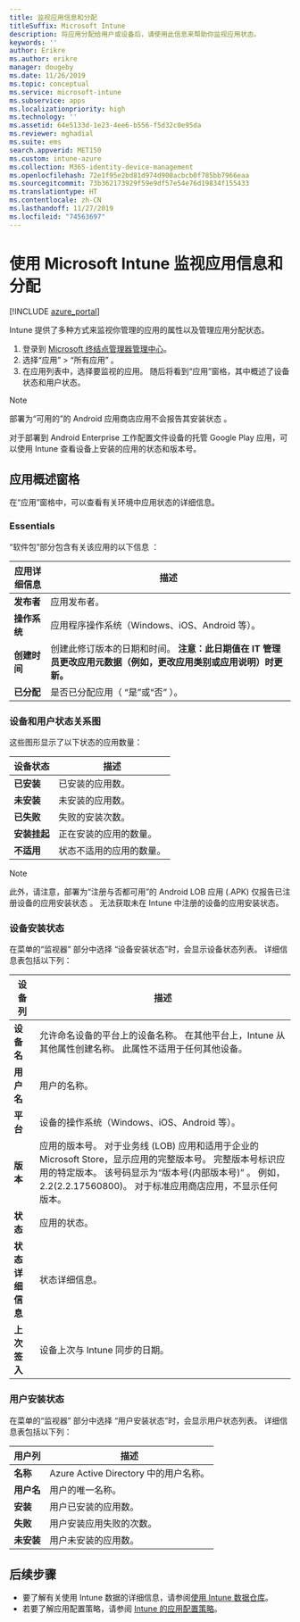 ```yaml
---
title: 监视应用信息和分配
titleSuffix: Microsoft Intune
description: 将应用分配给用户或设备后，请使用此信息来帮助你监视应用状态。
keywords: ''
author: Erikre
ms.author: erikre
manager: dougeby
ms.date: 11/26/2019
ms.topic: conceptual
ms.service: microsoft-intune
ms.subservice: apps
ms.localizationpriority: high
ms.technology: ''
ms.assetid: 64e5133d-1e23-4ee6-b556-f5d32c0e95da
ms.reviewer: mghadial
ms.suite: ems
search.appverid: MET150
ms.custom: intune-azure
ms.collection: M365-identity-device-management
ms.openlocfilehash: 72e1f95e2bd81d974d900acbcb0f785bb7966eaa
ms.sourcegitcommit: 73b362173929f59e9df57e54e76d19834f155433
ms.translationtype: HT
ms.contentlocale: zh-CN
ms.lasthandoff: 11/27/2019
ms.locfileid: "74563697"
---
```

# <a name="monitor-app-information-and-assignments-with-microsoft-intune"></a>使用 Microsoft Intune 监视应用信息和分配

[!INCLUDE [azure_portal](../includes/azure_portal.md)]

Intune 提供了多种方式来监视你管理的应用的属性以及管理应用分配状态。

1. 登录到 [Microsoft 终结点管理器管理中心](https://go.microsoft.com/fwlink/?linkid=2109431)。
2. 选择“应用”   > “所有应用”  。
3. 在应用列表中，选择要监视的应用。 随后将看到“应用”窗格，其中概述了设备状态和用户状态。

> [!NOTE]
> 部署为“可用的”的 Android 应用商店应用不会报告其安装状态  。
>
> 对于部署到 Android Enterprise 工作配置文件设备的托管 Google Play 应用，可以使用 Intune 查看设备上安装的应用的状态和版本号。 

## <a name="app-overview-pane"></a>应用概述窗格

在“应用”窗格中，可以查看有关环境中应用状态的详细信息。

### <a name="essentials"></a>Essentials
“软件包”部分包含有关该应用的以下信息  ：

 | **应用详细信息**            | **描述**                                                      |
|------------------------|------------------------------------------------------------------|
| **发布者**          | 应用发布者。                                            |
| **操作系统**   | 应用程序操作系统（Windows、iOS、Android 等）。 |
| **创建时间**             | 创建此修订版本的日期和时间。 <b>**注意**：此日期值在 IT 管理员更改应用元数据（例如，更改应用类别或应用说明）时更新。                        |
| **已分配**           | 是否已分配应用（  “是”或“否”  ）。                  |

### <a name="device-and-user-status-graphs"></a>设备和用户状态关系图
这些图形显示了以下状态的应用数量：

| **设备状态**       | **描述**                                       |
|-----------------------|-------------------------------------------------------|
| **已安装**         | 已安装的应用数。                         |
| **未安装**     | 未安装的应用数。                     |
| **已失败**            | 失败的安装次数。                   |
| **安装挂起**   | 正在安装的应用的数量。 |
| **不适用**           | 状态不适用的应用的数量。            |

> [!NOTE]
> 此外，请注意，部署为“注册与否都可用”的 Android LOB 应用 (.APK) 仅报告已注册设备的应用安装状态  。 无法获取未在 Intune 中注册的设备的应用安装状态。

### <a name="device-install-status"></a>设备安装状态

在菜单的“监视器”  部分中选择  “设备安装状态”时，会显示设备状态列表。 详细信息表包括以下列：

| **设备列**      | **描述**                                                                                                                                                                                                                                            |
|----------------------|------------------------------------------------------------------------------------------------------------------------------------------------------------------------------------------------------------------------------------------------------------|
| **设备名**      | 允许命名设备的平台上的设备名称。 在其他平台上，Intune 从其他属性创建名称。 此属性不适用于任何其他设备。                                                                       |
| **用户名**        | 用户的名称。                                                                                                                                                                                                                                      |
| **平台**         | 设备的操作系统（Windows、iOS、Android 等）。                                                                                                                                                                                           |
| **版本**          | 应用的版本号。 对于业务线 (LOB) 应用和适用于企业的 Microsoft Store，显示应用的完整版本号。 完整版本号标识应用的特定版本。 该号码显示为“版本号(内部版本号)”   。 例如，2.2(2.2.17560800)。 对于标准应用商店应用，不显示任何版本。 |
| **状态**           | 应用的状态。                                                                                                                                                                                                                                     |
| **状态详细信息**   | 状态详细信息。                                                                                                                                                                                                                                     |
| **上次签入**    | 设备上次与 Intune 同步的日期。                                                                                                                                                                                                                  |


### <a name="user-install-status"></a>用户安装状态

在菜单的“监视器”  部分中选择  “用户安装状态”时，会显示用户状态列表。 详细信息表包括以下列：

| **用户列**     | **描述**                           |
|---------------------|-------------------------------------------|
| **名称**            | Azure Active Directory 中的用户名称。         |
| **用户名**       | 用户的唯一名称。              |
| **安装**   | 用户已安装的应用数。 |
| **失败**        | 用户安装应用失败的次数。     |
| **未安装**   | 用户未安装的应用数。 |


## <a name="next-steps"></a>后续步骤

- 要了解有关使用 Intune 数据的详细信息，请参阅[使用 Intune 数据仓库](../reports-nav-create-intune-reports.md)。
- 若要了解应用配置策略，请参阅 [Intune 的应用配置策略](app-configuration-policies-overview.md)。

